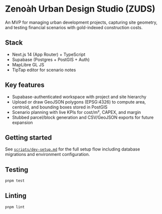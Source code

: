 # Zenoàh Urban Design Studio (ZUDS)

An MVP for managing urban development projects, capturing site geometry, and testing financial scenarios with gold-indexed construction costs.

## Stack
- Next.js 14 (App Router) + TypeScript
- Supabase (Postgres + PostGIS + Auth)
- MapLibre GL JS
- TipTap editor for scenario notes

## Key features
- Supabase-authenticated workspace with project and site hierarchy
- Upload or draw GeoJSON polygons (EPSG:4326) to compute area, centroid, and bounding boxes stored in PostGIS
- Scenario planning with live KPIs for cost/m², CAPEX, and margin
- Stubbed parcel/block generation and CSV/GeoJSON exports for future expansion

## Getting started
See [`scripts/dev-setup.md`](scripts/dev-setup.md) for the full setup flow including database migrations and environment configuration.

## Testing
```bash
pnpm test
```

## Linting
```bash
pnpm lint
```
